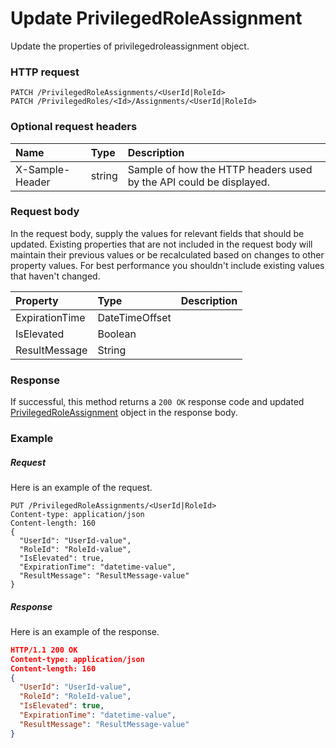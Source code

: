 # Update PrivilegedRoleAssignment

Update the properties of privilegedroleassignment object.
### HTTP request
```http
PATCH /PrivilegedRoleAssignments/<UserId|RoleId>
PATCH /PrivilegedRoles/<Id>/Assignments/<UserId|RoleId>
```
### Optional request headers
| Name       | Type | Description|
|:-----------|:------|:----------|
| X-Sample-Header  | string  | Sample of how the HTTP headers used by the API could be displayed.|

### Request body
In the request body, supply the values for relevant fields that should be updated. Existing properties that are not included in the request body will maintain their previous values or be recalculated based on changes to other property values. For best performance you shouldn't include existing values that haven't changed.

| Property	   | Type	|Description|
|:---------------|:--------|:----------|
|ExpirationTime|DateTimeOffset||
|IsElevated|Boolean||
|ResultMessage|String||

### Response
If successful, this method returns a `200 OK` response code and updated [PrivilegedRoleAssignment](../resources/privilegedroleassignment.md) object in the response body.
### Example
##### Request
Here is an example of the request.
```http
PUT /PrivilegedRoleAssignments/<UserId|RoleId>
Content-type: application/json
Content-length: 160
{
  "UserId": "UserId-value",
  "RoleId": "RoleId-value",
  "IsElevated": true,
  "ExpirationTime": "datetime-value",
  "ResultMessage": "ResultMessage-value"
}
```
##### Response
Here is an example of the response.
```json
HTTP/1.1 200 OK
Content-type: application/json
Content-length: 160
{
  "UserId": "UserId-value",
  "RoleId": "RoleId-value",
  "IsElevated": true,
  "ExpirationTime": "datetime-value",
  "ResultMessage": "ResultMessage-value"
}
```

<!-- uuid: 4e5df0b7-fa82-4d68-af8e-7af936b5aadb
2015-10-09 18:12:09 UTC -->